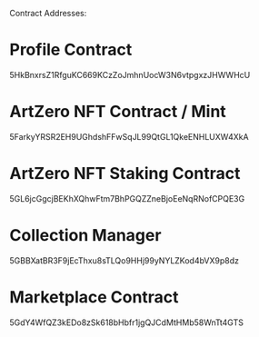 Contract Addresses:

# Profile Contract
5HkBnxrsZ1RfguKC669KCzZoJmhnUocW3N6vtpgxzJHWWHcU

# ArtZero NFT Contract / Mint
5FarkyYRSR2EH9UGhdshFFwSqJL99QtGL1QkeENHLUXW4XkA

# ArtZero NFT Staking Contract
5GL6jcGgcjBEKhXQhwFtm7BhPGQZZneBjoEeNqRNofCPQE3G

# Collection Manager
5GBBXatBR3F9jEcThxu8sTLQo9HHj99yNYLZKod4bVX9p8dz

# Marketplace Contract
5GdY4WfQZ3kEDo8zSk618bHbfr1jgQJCdMtHMb58WnTt4GTS
